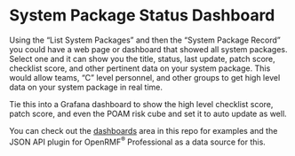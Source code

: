 # System Package Status Dashboard

Using the “List System Packages” and then the “System Package Record” you could have a web page or dashboard that showed all system packages. Select one and it can show you the title, status, last update, patch score, checklist score, and other pertinent data on your system package. This would allow teams, “C” level personnel, and other groups to get high level data on your system package in real time.

Tie this into a Grafana dashboard to show the high level checklist score, patch score, and even the POAM risk cube and set it to auto update as well. 

You can check out the <a href="../dashboards">dashboards</a> area in this repo for examples and the JSON API plugin for OpenRMF<sup>&reg;</sup> Professional as a data source for this.